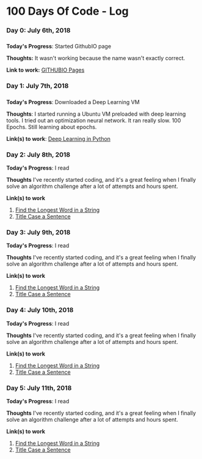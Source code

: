 # 100 Days Of Code - Log

### Day 0: July 6th, 2018
##### 

**Today's Progress**: Started GithubIO page

**Thoughts:** It wasn't working because the name wasn't exactly correct.

**Link to work:** [GITHUBIO Pages](https://sirwalterrrich.github.io/)

### Day 1: July 7th, 2018 
##### 

**Today's Progress**: Downloaded a Deep Learning VM

**Thoughts**: I started running a Ubuntu VM preloaded with deep learning tools. I tried out an optimization neural network. It ran really slow. 100 Epochs. Still learning about epochs.

**Link(s) to work**: [Deep Learning in Python](https://medium.com/@ageitgey/try-deep-learning-in-python-now-with-a-fully-pre-configured-vm-1d97d4c3e9b)


### Day 2: July 8th, 2018

**Today's Progress**: I read 

**Thoughts** I've recently started coding, and it's a great feeling when I finally solve an algorithm challenge after a lot of attempts and hours spent.

**Link(s) to work**
1. [Find the Longest Word in a String](https://www.freecodecamp.com/challenges/find-the-longest-word-in-a-string)
2. [Title Case a Sentence](https://www.freecodecamp.com/challenges/title-case-a-sentence)

### Day 3: July 9th, 2018

**Today's Progress**: I read 

**Thoughts** I've recently started coding, and it's a great feeling when I finally solve an algorithm challenge after a lot of attempts and hours spent.

**Link(s) to work**
1. [Find the Longest Word in a String](https://www.freecodecamp.com/challenges/find-the-longest-word-in-a-string)
2. [Title Case a Sentence](https://www.freecodecamp.com/challenges/title-case-a-sentence)

### Day 4: July 10th, 2018

**Today's Progress**: I read 

**Thoughts** I've recently started coding, and it's a great feeling when I finally solve an algorithm challenge after a lot of attempts and hours spent.

**Link(s) to work**
1. [Find the Longest Word in a String](https://www.freecodecamp.com/challenges/find-the-longest-word-in-a-string)
2. [Title Case a Sentence](https://www.freecodecamp.com/challenges/title-case-a-sentence)

### Day 5: July 11th, 2018

**Today's Progress**: I read 

**Thoughts** I've recently started coding, and it's a great feeling when I finally solve an algorithm challenge after a lot of attempts and hours spent.

**Link(s) to work**
1. [Find the Longest Word in a String](https://www.freecodecamp.com/challenges/find-the-longest-word-in-a-string)
2. [Title Case a Sentence](https://www.freecodecamp.com/challenges/title-case-a-sentence)


